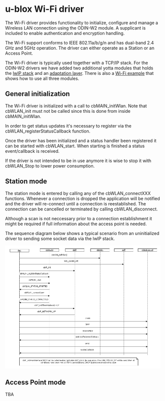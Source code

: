 # u-blox Wi-Fi driver
The Wi-Fi driver provides functionality to initialize, configure and manage a Wireless LAN connection using the ODIN-W2 module. A supplicant is included to enable authentication and encryption handling.

The Wi-Fi support conforms to IEEE 802.11a/b/g/n and has dual-band 2.4 GHz and 5GHz operation. The driver can either operate as a Station or an Access Point.

The Wi-Fi driver is typically used together with a TCP/IP stack. For the ODIN-W2 drivers we have added two additional yotta modules that holds the [lwIP stack](https://github.com/u-blox/sal-stack-lwip-ublox-odin-w2) and an [adaptation layer](https://github.com/u-blox/ublox-odin-w2-lwip-adapt). There is also a [Wi-Fi example](https://github.com/u-blox/mbed-examples-odin-w2) that shows how to use all three modules.

## General initialization
The Wi-Fi driver is initialized with a call to cbMAIN\_initWlan. Note that cbWLAN\_init must not be called since this is done from inside cbMAIN\_initWlan.

In order to get status updates it's necessary to register via the cbWLAN\_registerStatusCallback function.

Once the driver has been initialized and a status handler been registered it can be started with cbWLAN\_start. When starting is finished a status event/callback is received.

If the driver is not intended to be in use anymore it is wise to stop it with cbWLAN\_Stop to lower power consumption.

## Station mode
The station mode is entered by calling any of the cbWLAN\_connectXXX functions. Whenever a connection is dropped the application will be notified and the driver will re-connect until a connection is reestablished. The connection can be cancelled or terminated by calling cbWLAN\_disconnect.

Although a scan is not neccessary prior to a connection establishment it might be required if full information about the access point is needed.

The sequence diagram below shows a typical scenario from an uninitialized driver to sending some socket data via the lwIP stack.

![](mbed_wifi_sequence.png)

## Access Point mode
TBA

